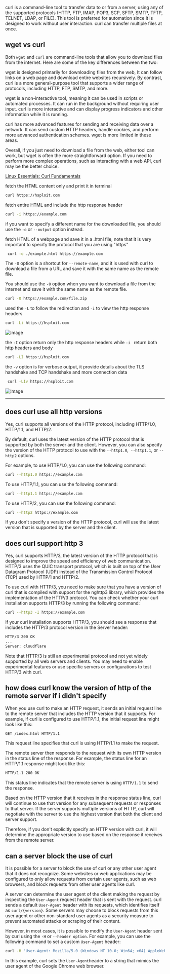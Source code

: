curl is a command-line tool to transfer data to or from a server, using any of the supported protocols (HTTP, FTP, IMAP, POP3, SCP, SFTP, SMTP, TFTP, TELNET, LDAP, or FILE). 
 This tool is preferred for automation since it is designed to work without user interaction. curl can transfer multiple files at once. 
 
 ## wget vs curl
 
 Both `wget` and `curl` are command-line tools that allow you to download files from the internet. Here are some of the key differences between the two:

wget is designed primarily for downloading files from the web, It can follow links on a web page and download entire websites recursively. By contrast, curl is a more general-purpose tool that supports a wider range of protocols, including HTTP, FTP, SMTP, and more.

wget is a non-interactive tool, meaning it can be used in scripts or automated processes. It can run in the background without requiring user input. curl is more interactive and can display progress indicators and other information while it is running.

curl has more advanced features for sending and receiving data over a network. It can send custom HTTP headers, handle cookies, and perform more advanced authentication schemes. wget is more limited in these areas.

Overall, if you just need to download a file from the web, either tool can work, but wget is often the more straightforward option. If you need to perform more complex operations, such as interacting with a web API, curl may be the better choice.

[Linux Essentials: Curl Fundamentals](https://www.youtube.com/watch?v=Xy7fDxz39FM)

fetch the HTML content only and print it in terminal

```bash
curl https://hsploit.com
```
fetch entire HTML and include the http response header

```bash
curl -i https://example.com
```
if you want to specify a different name for the downloaded file, you should use the `-o` or `--output` option instead.

fetch HTML of a webpage and save it in a .html file, note that it is very important to specify the protocol that you are using "https"

```bash
 curl -o ./example.html https://example.com 
```
The `-O` option is a shortcut for `--remote-name`, and it is used with curl to download a file from a URL and save it with the same name as the remote file.

You should use the `-O` option when you want to download a file from the internet and save it with the same name as the remote file.

```bash
curl -O https://example.com/file.zip
```

used the `-L` to follow the redirection and `-i` to view the http response headers

```bash
curl -Li https://hsploit.com
```

![image](https://user-images.githubusercontent.com/72671239/219545613-b6d39bc6-a6ec-42ea-9b6a-ff9e8372304f.png)


the `-I` option return only the http response headers while `-i ` return both http headers and body
```bash
curl -LI https://hsploit.com
```

the `-v` option is for verbose output, it provide details about the TLS handshake and TCP handshake and more connection data

```bash
 curl -LIv https://hsploit.com
```
![image](https://user-images.githubusercontent.com/72671239/219552653-a8ea07bd-d60b-4754-b98f-0e9eb9ff2b11.png)

---------------------------------------

## does curl use all http versions

Yes, curl supports all versions of the HTTP protocol, including HTTP/1.0, HTTP/1.1, and HTTP/2.

By default, curl uses the latest version of the HTTP protocol that is supported by both the server and the client. However, you can also specify the version of the HTTP protocol to use with the `--http1.0`,` --http1.1`, or `--http2` options.

For example, to use HTTP/1.0, you can use the following command:
```bash
curl --http1.0 https://example.com
```

To use HTTP/1.1, you can use the following command:
```bash
curl --http1.1 https://example.com
```

To use HTTP/2, you can use the following command:
```bash
curl --http2 https://example.com
```

If you don't specify a version of the HTTP protocol, curl will use the latest version that is supported by the server and the client.

## does curl support http 3

Yes, curl supports HTTP/3, the latest version of the HTTP protocol that is designed to improve the speed and efficiency of web communication. HTTP/3 uses the QUIC transport protocol, which is built on top of the User Datagram Protocol (UDP) instead of the Transmission Control Protocol (TCP) used by HTTP/1 and HTTP/2.

To use curl with HTTP/3, you need to make sure that you have a version of curl that is compiled with support for the nghttp3 library, which provides the implementation of the HTTP/3 protocol. You can check whether your curl installation supports HTTP/3 by running the following command:
```bash
curl --http3 -I https://example.com
```
If your curl installation supports HTTP/3, you should see a response that includes the HTTP/3 protocol version in the Server header:

```bash
HTTP/3 200 OK
...
Server: cloudflare
```
Note that HTTP/3 is still an experimental protocol and not yet widely supported by all web servers and clients. You may need to enable experimental features or use specific servers or configurations to test HTTP/3 with curl.

## how does curl know the version of http of the remote server if i didn't specify

When you use curl to make an HTTP request, it sends an initial request line to the remote server that includes the HTTP version that it supports. For example, if curl is configured to use HTTP/1.1, the initial request line might look like this:

```bash
GET /index.html HTTP/1.1
```
This request line specifies that curl is using HTTP/1.1 to make the request.

The remote server then responds to the request with its own HTTP version in the status line of the response. For example, the status line for an HTTP/1.1 response might look like this:

```bash
HTTP/1.1 200 OK
```
This status line indicates that the remote server is using `HTTP/1.1` to send the response.

Based on the HTTP version that it receives in the response status line, curl will continue to use that version for any subsequent requests or responses to that server. If the server supports multiple versions of HTTP, curl will negotiate with the server to use the highest version that both the client and server support.

Therefore, if you don't explicitly specify an HTTP version with curl, it will determine the appropriate version to use based on the response it receives from the remote server.

## can a server block the use of curl

It is possible for a server to block the use of curl or any other user agent that it does not recognize. Some websites or web applications may be configured to only allow requests from certain user agents, such as web browsers, and block requests from other user agents like curl.

A server can determine the user agent of the client making the request by inspecting the `User-Agent`  request header that is sent with the request. curl sends a default `User-Agent` header with its requests, which identifies itself as `curl/{version}`. Some servers may choose to block requests from this user agent or other non-standard user agents as a security measure to prevent automated attacks or scraping of their content.

However, in most cases, it is possible to modify the `User-Agent` header sent by curl using the `-H` or `--header option`. For example, you can use the following command to set a custom `User-Agent` header:

```bash
curl -H 'User-Agent: Mozilla/5.0 (Windows NT 10.0; Win64; x64) AppleWebKit/537.36 (KHTML, like Gecko) Chrome/58.0.3029.110 Safari/537.36' https://example.com
```
In this example, curl sets the `User-Agent`header to a string that mimics the user agent of the Google Chrome web browser.
